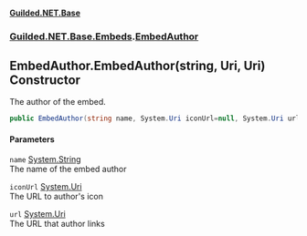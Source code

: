 #### [Guilded.NET.Base](Guilded_NET_Base.md 'Guilded.NET.Base')
### [Guilded.NET.Base.Embeds](Guilded_NET_Base.md#Guilded_NET_Base_Embeds 'Guilded.NET.Base.Embeds').[EmbedAuthor](EmbedAuthor.md 'Guilded.NET.Base.Embeds.EmbedAuthor')
## EmbedAuthor.EmbedAuthor(string, Uri, Uri) Constructor
The author of the embed.  
```csharp
public EmbedAuthor(string name, System.Uri iconUrl=null, System.Uri url=null);
```
#### Parameters
<a name='Guilded_NET_Base_Embeds_EmbedAuthor_EmbedAuthor(string_System_Uri_System_Uri)_name'></a>
`name` [System.String](https://docs.microsoft.com/en-us/dotnet/api/System.String 'System.String')  
The name of the embed author
  
<a name='Guilded_NET_Base_Embeds_EmbedAuthor_EmbedAuthor(string_System_Uri_System_Uri)_iconUrl'></a>
`iconUrl` [System.Uri](https://docs.microsoft.com/en-us/dotnet/api/System.Uri 'System.Uri')  
The URL to author's icon
  
<a name='Guilded_NET_Base_Embeds_EmbedAuthor_EmbedAuthor(string_System_Uri_System_Uri)_url'></a>
`url` [System.Uri](https://docs.microsoft.com/en-us/dotnet/api/System.Uri 'System.Uri')  
The URL that author links
  
